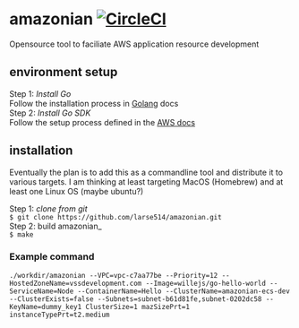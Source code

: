 # amazonian [![CircleCI](https://circleci.com/gh/larse514/amazonian.svg?style=svg)](https://circleci.com/gh/larse514/amazonian)
Opensource tool to faciliate AWS application resource development

## environment setup
Step 1: _Install Go_ <br />
Follow the installation process in [Golang](https://golang.org/doc/install#install) docs <br /> 
Step 2: _Install Go SDK_ <br />
Follow the setup process defined in the [AWS docs](https://docs.aws.amazon.com/sdk-for-go/v1/developer-guide/configuring-sdk.html)

## installation
Eventually the plan is to add this as a commandline tool and distribute it to various targets.  I am thinking at least targeting MacOS (Homebrew) and at least one Linux OS (maybe ubuntu?)

Step 1: _clone from git_ <br />
`$ git clone https://github.com/larse514/amazonian.git`  <br />
Step 2: build amazonian_ <br />
`$ make` <br />

### Example command
`./workdir/amazonian --VPC=vpc-c7aa77be --Priority=12 --HostedZoneName=vssdevelopment.com --Image=willejs/go-hello-world --ServiceName=Node --ContainerName=Hello --ClusterName=amazonian-ecs-dev --ClusterExists=false --Subnets=subnet-b61d81fe,subnet-0202dc58 --KeyName=dummy_key1 ClusterSize=1 mazSizePrt=1 instanceTypePrt=t2.medium`